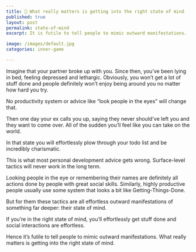 ```yaml
---
title: 🧠 What really matters is getting into the right state of mind
published: true
layout: post
permalink: state-of-mind
excerpt: It is futile to tell people to mimic outward manifestations.

image: /images/default.jpg
categories: inner-game

---
```



Imagine that your partner broke up with you. Since then, you’ve been lying in bed, feeling depressed and lethargic. Obviously, you won’t get a lot of stuff done and people definitely won’t enjoy being around you no matter how hard you try. 

No productivity system or advice like “look people in the eyes” will change that.

Then one day your ex calls you up, saying they never should've left you and they want to come over. All of the sudden you’ll feel like you can take on the world. 

In that state you will effortlessly plow through your todo list and be incredibly charismatic. 

This is what most personal development advice gets wrong. Surface-level tactics will never work in the long term. 

Looking people in the eye or remembering their names are definitely all actions done by people with great social skills. Similarly, highly productive people usually use some system that looks a bit like Getting-Things-Done. 

But for them these tactics are all effortless outward manifestations of something far deeper: their state of mind.

If you’re in the right state of mind, you’ll effortlessly get stuff done and social interactions are effortless. 

Hence it’s futile to tell people to mimic outward manifestations. What really matters is getting into the right state of mind.